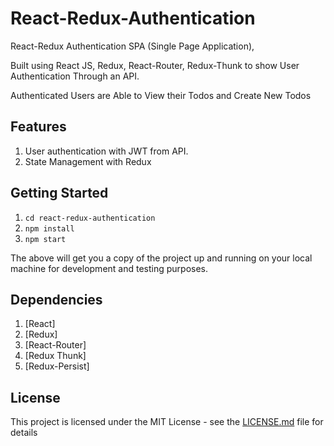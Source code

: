 # React-Redux-Authentication

React-Redux Authentication SPA (Single Page Application),

Built using React JS, Redux,  React-Router, Redux-Thunk to show User Authentication Through an API.

Authenticated Users are Able to View their Todos and Create New Todos

## Features

1. User authentication with JWT from API.
2. State Management with Redux

## Getting Started

  1. `cd react-redux-authentication`
  2. `npm install`
  3. `npm start`

The above will get you a copy of the project up and running on your local machine for development and testing purposes.

## Dependencies

  1. [React]
  2. [Redux]
  3. [React-Router]
  4. [Redux Thunk]
  5. [Redux-Persist]

## License

This project is licensed under the MIT License - see the [LICENSE.md](https://opensource.org/licenses/MIT) file for details

